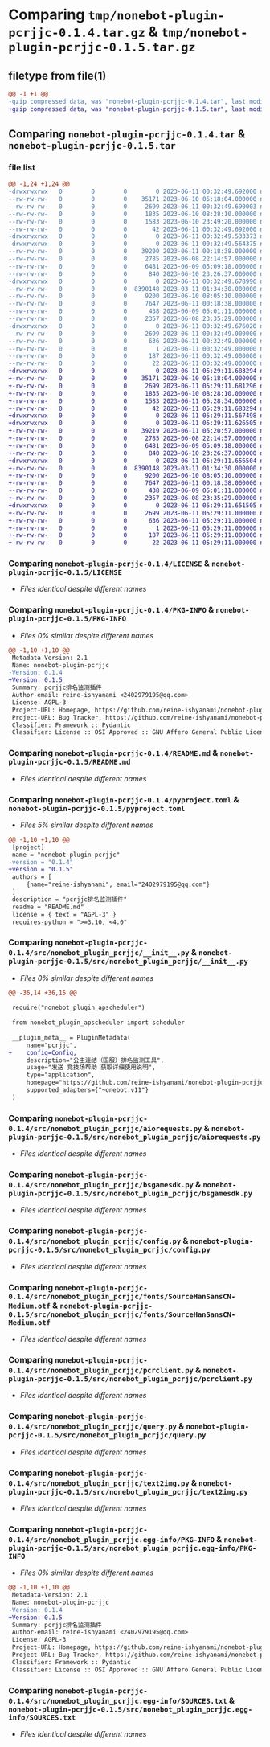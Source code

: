 # Comparing `tmp/nonebot-plugin-pcrjjc-0.1.4.tar.gz` & `tmp/nonebot-plugin-pcrjjc-0.1.5.tar.gz`

## filetype from file(1)

```diff
@@ -1 +1 @@
-gzip compressed data, was "nonebot-plugin-pcrjjc-0.1.4.tar", last modified: Sun Jun 11 00:32:49 2023, max compression
+gzip compressed data, was "nonebot-plugin-pcrjjc-0.1.5.tar", last modified: Sun Jun 11 05:29:11 2023, max compression
```

## Comparing `nonebot-plugin-pcrjjc-0.1.4.tar` & `nonebot-plugin-pcrjjc-0.1.5.tar`

### file list

```diff
@@ -1,24 +1,24 @@
-drwxrwxrwx   0        0        0        0 2023-06-11 00:32:49.692000 nonebot-plugin-pcrjjc-0.1.4/
--rw-rw-rw-   0        0        0    35171 2023-06-10 05:18:04.000000 nonebot-plugin-pcrjjc-0.1.4/LICENSE
--rw-rw-rw-   0        0        0     2699 2023-06-11 00:32:49.690003 nonebot-plugin-pcrjjc-0.1.4/PKG-INFO
--rw-rw-rw-   0        0        0     1835 2023-06-10 08:28:10.000000 nonebot-plugin-pcrjjc-0.1.4/README.md
--rw-rw-rw-   0        0        0     1583 2023-06-10 23:49:20.000000 nonebot-plugin-pcrjjc-0.1.4/pyproject.toml
--rw-rw-rw-   0        0        0       42 2023-06-11 00:32:49.692000 nonebot-plugin-pcrjjc-0.1.4/setup.cfg
-drwxrwxrwx   0        0        0        0 2023-06-11 00:32:49.533373 nonebot-plugin-pcrjjc-0.1.4/src/
-drwxrwxrwx   0        0        0        0 2023-06-11 00:32:49.564375 nonebot-plugin-pcrjjc-0.1.4/src/nonebot_plugin_pcrjjc/
--rw-rw-rw-   0        0        0    39200 2023-06-11 00:18:38.000000 nonebot-plugin-pcrjjc-0.1.4/src/nonebot_plugin_pcrjjc/__init__.py
--rw-rw-rw-   0        0        0     2785 2023-06-08 22:14:57.000000 nonebot-plugin-pcrjjc-0.1.4/src/nonebot_plugin_pcrjjc/aiorequests.py
--rw-rw-rw-   0        0        0     6481 2023-06-09 05:09:18.000000 nonebot-plugin-pcrjjc-0.1.4/src/nonebot_plugin_pcrjjc/bsgamesdk.py
--rw-rw-rw-   0        0        0      840 2023-06-10 23:26:37.000000 nonebot-plugin-pcrjjc-0.1.4/src/nonebot_plugin_pcrjjc/config.py
-drwxrwxrwx   0        0        0        0 2023-06-11 00:32:49.678996 nonebot-plugin-pcrjjc-0.1.4/src/nonebot_plugin_pcrjjc/fonts/
--rw-rw-rw-   0        0        0  8390148 2023-03-11 01:34:30.000000 nonebot-plugin-pcrjjc-0.1.4/src/nonebot_plugin_pcrjjc/fonts/SourceHanSansCN-Medium.otf
--rw-rw-rw-   0        0        0     9200 2023-06-10 08:05:10.000000 nonebot-plugin-pcrjjc-0.1.4/src/nonebot_plugin_pcrjjc/pcrclient.py
--rw-rw-rw-   0        0        0     7647 2023-06-11 00:18:38.000000 nonebot-plugin-pcrjjc-0.1.4/src/nonebot_plugin_pcrjjc/query.py
--rw-rw-rw-   0        0        0      438 2023-06-09 05:01:11.000000 nonebot-plugin-pcrjjc-0.1.4/src/nonebot_plugin_pcrjjc/rsacr.py
--rw-rw-rw-   0        0        0     2357 2023-06-08 23:35:29.000000 nonebot-plugin-pcrjjc-0.1.4/src/nonebot_plugin_pcrjjc/text2img.py
-drwxrwxrwx   0        0        0        0 2023-06-11 00:32:49.676020 nonebot-plugin-pcrjjc-0.1.4/src/nonebot_plugin_pcrjjc.egg-info/
--rw-rw-rw-   0        0        0     2699 2023-06-11 00:32:49.000000 nonebot-plugin-pcrjjc-0.1.4/src/nonebot_plugin_pcrjjc.egg-info/PKG-INFO
--rw-rw-rw-   0        0        0      636 2023-06-11 00:32:49.000000 nonebot-plugin-pcrjjc-0.1.4/src/nonebot_plugin_pcrjjc.egg-info/SOURCES.txt
--rw-rw-rw-   0        0        0        1 2023-06-11 00:32:49.000000 nonebot-plugin-pcrjjc-0.1.4/src/nonebot_plugin_pcrjjc.egg-info/dependency_links.txt
--rw-rw-rw-   0        0        0      187 2023-06-11 00:32:49.000000 nonebot-plugin-pcrjjc-0.1.4/src/nonebot_plugin_pcrjjc.egg-info/requires.txt
--rw-rw-rw-   0        0        0       22 2023-06-11 00:32:49.000000 nonebot-plugin-pcrjjc-0.1.4/src/nonebot_plugin_pcrjjc.egg-info/top_level.txt
+drwxrwxrwx   0        0        0        0 2023-06-11 05:29:11.683294 nonebot-plugin-pcrjjc-0.1.5/
+-rw-rw-rw-   0        0        0    35171 2023-06-10 05:18:04.000000 nonebot-plugin-pcrjjc-0.1.5/LICENSE
+-rw-rw-rw-   0        0        0     2699 2023-06-11 05:29:11.681296 nonebot-plugin-pcrjjc-0.1.5/PKG-INFO
+-rw-rw-rw-   0        0        0     1835 2023-06-10 08:28:10.000000 nonebot-plugin-pcrjjc-0.1.5/README.md
+-rw-rw-rw-   0        0        0     1583 2023-06-11 05:28:34.000000 nonebot-plugin-pcrjjc-0.1.5/pyproject.toml
+-rw-rw-rw-   0        0        0       42 2023-06-11 05:29:11.683294 nonebot-plugin-pcrjjc-0.1.5/setup.cfg
+drwxrwxrwx   0        0        0        0 2023-06-11 05:29:11.567498 nonebot-plugin-pcrjjc-0.1.5/src/
+drwxrwxrwx   0        0        0        0 2023-06-11 05:29:11.626505 nonebot-plugin-pcrjjc-0.1.5/src/nonebot_plugin_pcrjjc/
+-rw-rw-rw-   0        0        0    39219 2023-06-11 05:20:57.000000 nonebot-plugin-pcrjjc-0.1.5/src/nonebot_plugin_pcrjjc/__init__.py
+-rw-rw-rw-   0        0        0     2785 2023-06-08 22:14:57.000000 nonebot-plugin-pcrjjc-0.1.5/src/nonebot_plugin_pcrjjc/aiorequests.py
+-rw-rw-rw-   0        0        0     6481 2023-06-09 05:09:18.000000 nonebot-plugin-pcrjjc-0.1.5/src/nonebot_plugin_pcrjjc/bsgamesdk.py
+-rw-rw-rw-   0        0        0      840 2023-06-10 23:26:37.000000 nonebot-plugin-pcrjjc-0.1.5/src/nonebot_plugin_pcrjjc/config.py
+drwxrwxrwx   0        0        0        0 2023-06-11 05:29:11.656504 nonebot-plugin-pcrjjc-0.1.5/src/nonebot_plugin_pcrjjc/fonts/
+-rw-rw-rw-   0        0        0  8390148 2023-03-11 01:34:30.000000 nonebot-plugin-pcrjjc-0.1.5/src/nonebot_plugin_pcrjjc/fonts/SourceHanSansCN-Medium.otf
+-rw-rw-rw-   0        0        0     9200 2023-06-10 08:05:10.000000 nonebot-plugin-pcrjjc-0.1.5/src/nonebot_plugin_pcrjjc/pcrclient.py
+-rw-rw-rw-   0        0        0     7647 2023-06-11 00:18:38.000000 nonebot-plugin-pcrjjc-0.1.5/src/nonebot_plugin_pcrjjc/query.py
+-rw-rw-rw-   0        0        0      438 2023-06-09 05:01:11.000000 nonebot-plugin-pcrjjc-0.1.5/src/nonebot_plugin_pcrjjc/rsacr.py
+-rw-rw-rw-   0        0        0     2357 2023-06-08 23:35:29.000000 nonebot-plugin-pcrjjc-0.1.5/src/nonebot_plugin_pcrjjc/text2img.py
+drwxrwxrwx   0        0        0        0 2023-06-11 05:29:11.651505 nonebot-plugin-pcrjjc-0.1.5/src/nonebot_plugin_pcrjjc.egg-info/
+-rw-rw-rw-   0        0        0     2699 2023-06-11 05:29:11.000000 nonebot-plugin-pcrjjc-0.1.5/src/nonebot_plugin_pcrjjc.egg-info/PKG-INFO
+-rw-rw-rw-   0        0        0      636 2023-06-11 05:29:11.000000 nonebot-plugin-pcrjjc-0.1.5/src/nonebot_plugin_pcrjjc.egg-info/SOURCES.txt
+-rw-rw-rw-   0        0        0        1 2023-06-11 05:29:11.000000 nonebot-plugin-pcrjjc-0.1.5/src/nonebot_plugin_pcrjjc.egg-info/dependency_links.txt
+-rw-rw-rw-   0        0        0      187 2023-06-11 05:29:11.000000 nonebot-plugin-pcrjjc-0.1.5/src/nonebot_plugin_pcrjjc.egg-info/requires.txt
+-rw-rw-rw-   0        0        0       22 2023-06-11 05:29:11.000000 nonebot-plugin-pcrjjc-0.1.5/src/nonebot_plugin_pcrjjc.egg-info/top_level.txt
```

### Comparing `nonebot-plugin-pcrjjc-0.1.4/LICENSE` & `nonebot-plugin-pcrjjc-0.1.5/LICENSE`

 * *Files identical despite different names*

### Comparing `nonebot-plugin-pcrjjc-0.1.4/PKG-INFO` & `nonebot-plugin-pcrjjc-0.1.5/PKG-INFO`

 * *Files 0% similar despite different names*

```diff
@@ -1,10 +1,10 @@
 Metadata-Version: 2.1
 Name: nonebot-plugin-pcrjjc
-Version: 0.1.4
+Version: 0.1.5
 Summary: pcrjjc排名监测插件
 Author-email: reine-ishyanami <2402979195@qq.com>
 License: AGPL-3
 Project-URL: Homepage, https://github.com/reine-ishyanami/nonebot-plugin-pcrjjc
 Project-URL: Bug Tracker, https://github.com/reine-ishyanami/nonebot-plugin-pcrjjc/issues
 Classifier: Framework :: Pydantic
 Classifier: License :: OSI Approved :: GNU Affero General Public License v3
```

### Comparing `nonebot-plugin-pcrjjc-0.1.4/README.md` & `nonebot-plugin-pcrjjc-0.1.5/README.md`

 * *Files identical despite different names*

### Comparing `nonebot-plugin-pcrjjc-0.1.4/pyproject.toml` & `nonebot-plugin-pcrjjc-0.1.5/pyproject.toml`

 * *Files 5% similar despite different names*

```diff
@@ -1,10 +1,10 @@
 [project]
 name = "nonebot-plugin-pcrjjc"
-version = "0.1.4"
+version = "0.1.5"
 authors = [
     {name="reine-ishyanami", email="2402979195@qq.com"}
 ]
 description = "pcrjjc排名监测插件"
 readme = "README.md"
 license = { text = "AGPL-3" }
 requires-python = ">=3.10, <4.0"
```

### Comparing `nonebot-plugin-pcrjjc-0.1.4/src/nonebot_plugin_pcrjjc/__init__.py` & `nonebot-plugin-pcrjjc-0.1.5/src/nonebot_plugin_pcrjjc/__init__.py`

 * *Files 0% similar despite different names*

```diff
@@ -36,14 +36,15 @@
 
 require("nonebot_plugin_apscheduler")
 
 from nonebot_plugin_apscheduler import scheduler
 
 __plugin_meta__ = PluginMetadata(
     name="pcrjjc",
+    config=Config,
     description="公主连结（国服）排名监测工具",
     usage="发送 竞技场帮助 获取详细使用说明",
     type="application",
     homepage="https://github.com/reine-ishyanami/nonebot-plugin-pcrjjc",
     supported_adapters={"~onebot.v11"}
 )
```

### Comparing `nonebot-plugin-pcrjjc-0.1.4/src/nonebot_plugin_pcrjjc/aiorequests.py` & `nonebot-plugin-pcrjjc-0.1.5/src/nonebot_plugin_pcrjjc/aiorequests.py`

 * *Files identical despite different names*

### Comparing `nonebot-plugin-pcrjjc-0.1.4/src/nonebot_plugin_pcrjjc/bsgamesdk.py` & `nonebot-plugin-pcrjjc-0.1.5/src/nonebot_plugin_pcrjjc/bsgamesdk.py`

 * *Files identical despite different names*

### Comparing `nonebot-plugin-pcrjjc-0.1.4/src/nonebot_plugin_pcrjjc/config.py` & `nonebot-plugin-pcrjjc-0.1.5/src/nonebot_plugin_pcrjjc/config.py`

 * *Files identical despite different names*

### Comparing `nonebot-plugin-pcrjjc-0.1.4/src/nonebot_plugin_pcrjjc/fonts/SourceHanSansCN-Medium.otf` & `nonebot-plugin-pcrjjc-0.1.5/src/nonebot_plugin_pcrjjc/fonts/SourceHanSansCN-Medium.otf`

 * *Files identical despite different names*

### Comparing `nonebot-plugin-pcrjjc-0.1.4/src/nonebot_plugin_pcrjjc/pcrclient.py` & `nonebot-plugin-pcrjjc-0.1.5/src/nonebot_plugin_pcrjjc/pcrclient.py`

 * *Files identical despite different names*

### Comparing `nonebot-plugin-pcrjjc-0.1.4/src/nonebot_plugin_pcrjjc/query.py` & `nonebot-plugin-pcrjjc-0.1.5/src/nonebot_plugin_pcrjjc/query.py`

 * *Files identical despite different names*

### Comparing `nonebot-plugin-pcrjjc-0.1.4/src/nonebot_plugin_pcrjjc/text2img.py` & `nonebot-plugin-pcrjjc-0.1.5/src/nonebot_plugin_pcrjjc/text2img.py`

 * *Files identical despite different names*

### Comparing `nonebot-plugin-pcrjjc-0.1.4/src/nonebot_plugin_pcrjjc.egg-info/PKG-INFO` & `nonebot-plugin-pcrjjc-0.1.5/src/nonebot_plugin_pcrjjc.egg-info/PKG-INFO`

 * *Files 0% similar despite different names*

```diff
@@ -1,10 +1,10 @@
 Metadata-Version: 2.1
 Name: nonebot-plugin-pcrjjc
-Version: 0.1.4
+Version: 0.1.5
 Summary: pcrjjc排名监测插件
 Author-email: reine-ishyanami <2402979195@qq.com>
 License: AGPL-3
 Project-URL: Homepage, https://github.com/reine-ishyanami/nonebot-plugin-pcrjjc
 Project-URL: Bug Tracker, https://github.com/reine-ishyanami/nonebot-plugin-pcrjjc/issues
 Classifier: Framework :: Pydantic
 Classifier: License :: OSI Approved :: GNU Affero General Public License v3
```

### Comparing `nonebot-plugin-pcrjjc-0.1.4/src/nonebot_plugin_pcrjjc.egg-info/SOURCES.txt` & `nonebot-plugin-pcrjjc-0.1.5/src/nonebot_plugin_pcrjjc.egg-info/SOURCES.txt`

 * *Files identical despite different names*

